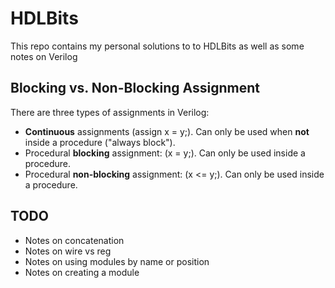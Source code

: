 # HDLBits
This repo contains my personal solutions to to HDLBits as well
as some notes on Verilog


## Blocking vs. Non-Blocking Assignment

There are three types of assignments in Verilog:

* **Continuous** assignments (assign x = y;). Can only be used when **not** inside a procedure ("always block").
* Procedural **blocking** assignment: (x = y;). Can only be used inside a procedure.
* Procedural **non-blocking** assignment: (x <= y;). Can only be used inside a procedure.

## TODO

* Notes on concatenation
* Notes on wire vs reg
* Notes on using modules by name or position
* Notes on creating a module
